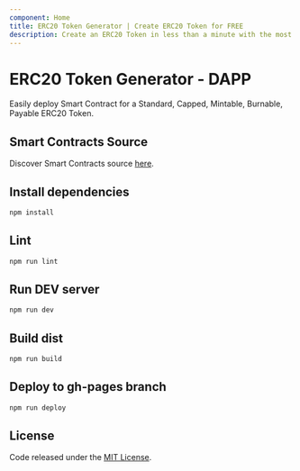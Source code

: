 ```yaml
---
component: Home
title: ERC20 Token Generator | Create ERC20 Token for FREE
description: Create an ERC20 Token in less than a minute with the most used Smart Contract Generator for ERC20 Token. No login. No setup. No coding required.
---
```


# ERC20 Token Generator - DAPP

Easily deploy Smart Contract for a Standard, Capped, Mintable, Burnable, Payable ERC20 Token.

## Smart Contracts Source
 
Discover Smart Contracts source [here](https://github.com/tokencenter/erc20-generator).

## Install dependencies

```bash
npm install
```

## Lint

```bash
npm run lint
```

## Run DEV server

```bash
npm run dev
```

## Build dist

```bash
npm run build
```

## Deploy to gh-pages branch

```bash
npm run deploy
```

## License

Code released under the [MIT License](https://github.com/tokencenter/erc20-generator/blob/master/LICENSE).
